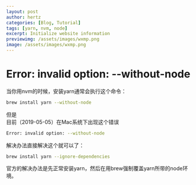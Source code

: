 ```yaml
---
layout: post
author: hertz
categories: [Blog, Tutorial]
tags: [yarn, nvm, node]
excerpt: Initialize website information
previewimg: /assets/images/wxmp.png
image: /assets/images/wxmp.png
---
```

# Error: invalid option: --without-node
当你用nvm的时候，安装yarn通常会执行这个命令：
```bash
brew install yarn --without-node
```
但是  
目前（2019-05-05）在Mac系统下出现这个错误
```bash
Error: invalid option: --without-node
```
解决办法直接解决这个就可以了：  
```bash
brew install yarn --ignore-dependencies
```
官方的解决办法是先正常安装yarn，然后在用brew强制覆盖yarn所带的node环境。